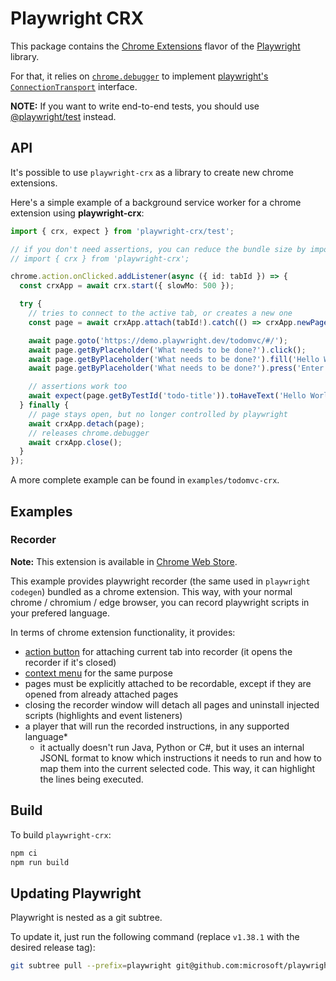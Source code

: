 # Playwright CRX

This package contains the [Chrome Extensions](https://developer.chrome.com/docs/extensions/) flavor of the [Playwright](http://github.com/microsoft/playwright) library.

For that, it relies on [`chrome.debugger`](https://developer.chrome.com/docs/extensions/reference/debugger/) to implement [playwright's `ConnectionTransport`](https://github.com/microsoft/playwright/blob/f8a30fb726bc35d4058a2d010b2ed5f6ca2409a3/packages/playwright-core/src/server/transport.ts#L54) interface.

**NOTE:** If you want to write end-to-end tests, you should use [@playwright/test](https://playwright.dev/docs/intro) instead.

## API

It's possible to use `playwright-crx` as a library to create new chrome extensions.

Here's a simple example of a background service worker for a chrome extension using **playwright-crx**:

```ts
import { crx, expect } from 'playwright-crx/test';

// if you don't need assertions, you can reduce the bundle size by importing crx from playwright-crx
// import { crx } from 'playwright-crx';

chrome.action.onClicked.addListener(async ({ id: tabId }) => {
  const crxApp = await crx.start({ slowMo: 500 });

  try {
    // tries to connect to the active tab, or creates a new one
    const page = await crxApp.attach(tabId!).catch(() => crxApp.newPage());

    await page.goto('https://demo.playwright.dev/todomvc/#/');
    await page.getByPlaceholder('What needs to be done?').click();
    await page.getByPlaceholder('What needs to be done?').fill('Hello World!');
    await page.getByPlaceholder('What needs to be done?').press('Enter');

    // assertions work too
    await expect(page.getByTestId('todo-title')).toHaveText('Hello World!');
  } finally {
    // page stays open, but no longer controlled by playwright
    await crxApp.detach(page);
    // releases chrome.debugger
    await crxApp.close();
  }
});
```

A more complete example can be found in `examples/todomvc-crx`.

## Examples

### Recorder

**Note:** This extension is available in [Chrome Web Store](https://chrome.google.com/webstore/detail/playwright-crx/jambeljnbnfbkcpnoiaedcabbgmnnlcd).

This example provides playwright recorder (the same used in `playwright codegen`) bundled as a chrome extension.
This way, with your normal chrome / chromium / edge browser, you can record playwright scripts in your prefered language.

In terms of chrome extension functionality, it provides:

- [action button](https://developer.chrome.com/docs/extensions/reference/action/) for attaching current tab into recorder (it opens the recorder if it's closed)
- [context menu](https://developer.chrome.com/docs/extensions/reference/contextMenus/) for the same purpose
- pages must be explicitly attached to be recordable, except if they are opened from already attached pages
- closing the recorder window will detach all pages and uninstall injected scripts (highlights and event listeners)
- a player that will run the recorded instructions, in any supported language*
   - it actually doesn't run Java, Python or C#, but it uses an internal JSONL format to know which instructions it needs to run and how to map them into the current selected code. This way, it can highlight the lines being executed.

## Build

To build `playwright-crx`:

```bash
npm ci
npm run build
```

## Updating Playwright

Playwright is nested as a git subtree.

To update it, just run the following command (replace `v1.38.1` with the desired release tag):

```bash
git subtree pull --prefix=playwright git@github.com:microsoft/playwright.git v1.38.1 --squash
```
